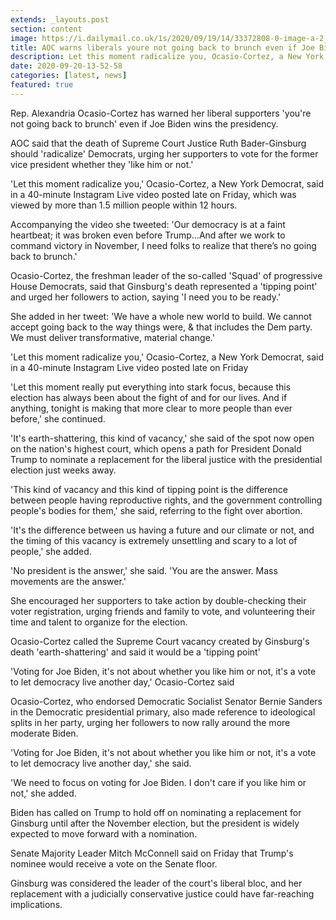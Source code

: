 ```yaml
---
extends: _layouts.post
section: content
image: https://i.dailymail.co.uk/1s/2020/09/19/14/33372808-0-image-a-2_1600522327320.jpg 
title: AOC warns liberals youre not going back to brunch even if Joe Biden wins 
description: Let this moment radicalize you, Ocasio-Cortez, a New York Democrat, said in a 40-minute Instagram Live video posted late on Friday, which was viewed by more than 1.5 million within 12 hours. 
date: 2020-09-20-13-52-58 
categories: [latest, news] 
featured: true 
--- 
```

Rep. Alexandria Ocasio-Cortez has warned her liberal supporters 'you're not going back to brunch' even if Joe Biden wins the presidency. 

AOC said that the death of Supreme Court Justice Ruth Bader-Ginsburg should 'radicalize' Democrats, urging her supporters to vote for the former vice president whether they 'like him or not.'

'Let this moment radicalize you,' Ocasio-Cortez, a New York Democrat, said in a 40-minute Instagram Live video posted late on Friday, which was viewed by more than 1.5 million people within 12 hours. 

Accompanying the video she tweeted: 'Our democracy is at a faint heartbeat; it was broken even before Trump...And after we work to command victory in November, I need folks to realize that there’s no going back to brunch.'

Ocasio-Cortez, the freshman leader of the so-called 'Squad' of progressive House Democrats, said that Ginsburg's death represented a 'tipping point' and urged her followers to action, saying 'I need you to be ready.'

She added in her tweet: 'We have a whole new world to build. We cannot accept going back to the way things were, & that includes the Dem party. We must deliver transformative, material change.'    

'Let this moment radicalize you,' Ocasio-Cortez, a New York Democrat, said in a 40-minute Instagram Live video posted late on Friday

'Let this moment really put everything into stark focus, because this election has always been about the fight of and for our lives. And if anything, tonight is making that more clear to more people than ever before,' she continued.

'It's earth-shattering, this kind of vacancy,' she said of the spot now open on the nation's highest court, which opens a path for President Donald Trump to nominate a replacement for the liberal justice with the presidential election just weeks away. 

'This kind of vacancy and this kind of tipping point is the difference between people having reproductive rights, and the government controlling people's bodies for them,' she said, referring to the fight over abortion. 

'It's the difference between us having a future and our climate or not, and the timing of this vacancy is extremely unsettling and scary to a lot of people,' she added.  

'No president is the answer,' she said. 'You are the answer. Mass movements are the answer.' 

She encouraged her supporters to take action by double-checking their voter registration, urging friends and family to vote, and volunteering their time and talent to organize for the election.

Ocasio-Cortez called the Supreme Court vacancy created by Ginsburg's death 'earth-shattering' and said it would be a 'tipping point'

'Voting for Joe Biden, it's not about whether you like him or not, it's a vote to let democracy live another day,' Ocasio-Cortez said

Ocasio-Cortez, who endorsed Democratic Socialist Senator Bernie Sanders in the Democratic presidential primary, also made reference to ideological splits in her party, urging her followers to now rally around the more moderate Biden. 

'Voting for Joe Biden, it's not about whether you like him or not, it's a vote to let democracy live another day,' she said. 

'We need to focus on voting for Joe Biden. I don't care if you like him or not,' she added. 

Biden has called on Trump to hold off on nominating a replacement for Ginsburg until after the November election, but the president is widely expected to move forward with a nomination.

Senate Majority Leader Mitch McConnell said on Friday that Trump's nominee would receive a vote on the Senate floor.

Ginsburg was considered the leader of the court's liberal bloc, and her replacement with a judicially conservative justice could have far-reaching implications. 

